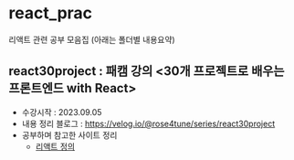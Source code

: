 # react_prac
리액트 관련 공부 모음집
(아래는 폴더별 내용요약)

## react30project : 패캠 강의 <30개 프로젝트로 배우는 프론트엔드 with React>
- 수강시작 : 2023.09.05
- 내용 정리 블로그 : https://velog.io/@rose4tune/series/react30project
- 공부하며 참고한 사이트 정리
  * [리액트 정의](https://medium.com/wasd/%EA%B8%B0%EC%B4%88%EB%B6%80%ED%84%B0-%EB%B0%B0%EC%9A%B0%EB%8A%94-react-js-1531b18f7bb2)
